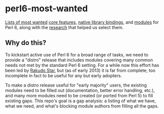 # perl6-most-wanted

[Lists of most wanted](most-wanted/README-wanted.md)
[core features](most-wanted/features.md),
[native library bindings](most-wanted/bindings.md), and
[modules](most-wanted/modules.md) for Perl 6, along with the
[research](data-sources/README-sources.md) that helped us select them.


## Why do this?

To kickstart active use of Perl 6 for a broad range of tasks, we need to
provide a "distro" release that includes modules covering many common needs
not met by the standard Perl 6 setting.  For a while now this effort has been
led by [Rakudo Star](http://rakudo.org/how-to-get-rakudo/), but
(as of early 2013) it is far from complete; too incomplete in fact to be
useful for any but early adopters.

To make a distro release useful for "early majority" users, the existing
modules need to be filled out (documentation, better error handling, etc.), and
many more modules need to be created (or ported from Perl 5) to fill existing
gaps.  This repo's goal is a gap analysis: a listing of what we have, what we
need, and what's blocking module authors from filling all the gaps.
